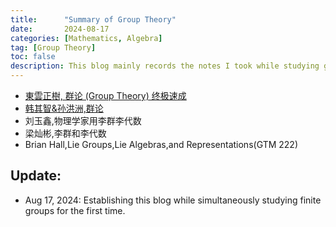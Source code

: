 ```yaml
---
title:      "Summary of Group Theory"
date:       2024-08-17
categories: [Mathematics, Algebra]
tag: [Group Theory]
toc: false
description: This blog mainly records the notes I took while studying group theory, covering topics such as finite groups, Lie groups, and their representations.
---
```

- [東雲正樹, 群论 (Group Theory) 终极速成](https://Metricfield.github.io/_posts/2024/群论東雲正樹.md)
- [韩其智&孙洪洲,群论](https://github.com/Collapsar0615/MyNotes/tree/main/Group%20Theory)
- 刘玉鑫,物理学家用李群李代数
- 梁灿彬,李群和李代数
- Brian Hall,Lie Groups,Lie Algebras,and Representations(GTM 222)  


## Update:
- Aug 17, 2024: Establishing this blog while simultaneously studying finite groups for the first time.